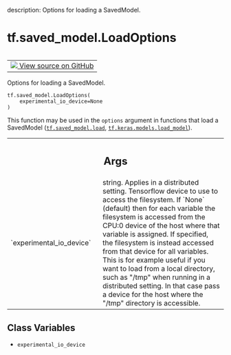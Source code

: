 description: Options for loading a SavedModel.

<div itemscope itemtype="http://developers.google.com/ReferenceObject">
<meta itemprop="name" content="tf.saved_model.LoadOptions" />
<meta itemprop="path" content="Stable" />
<meta itemprop="property" content="__init__"/>
<meta itemprop="property" content="experimental_io_device"/>
</div>

# tf.saved_model.LoadOptions

<!-- Insert buttons and diff -->

<table class="tfo-notebook-buttons tfo-api nocontent" align="left">
<td>
  <a target="_blank" href="https://github.com/tensorflow/tensorflow/blob/r2.3/tensorflow/python/saved_model/load_options.py#L25-L57">
    <img src="https://www.tensorflow.org/images/GitHub-Mark-32px.png" />
    View source on GitHub
  </a>
</td>
</table>



Options for loading a SavedModel.

<pre class="devsite-click-to-copy prettyprint lang-py tfo-signature-link">
<code>tf.saved_model.LoadOptions(
    experimental_io_device=None
)
</code></pre>



<!-- Placeholder for "Used in" -->

This function may be used in the `options` argument in functions that
load a SavedModel (<a href="../../tf/saved_model/load.md"><code>tf.saved_model.load</code></a>, <a href="../../tf/keras/models/load_model.md"><code>tf.keras.models.load_model</code></a>).

<!-- Tabular view -->
 <table class="responsive fixed orange">
<colgroup><col width="214px"><col></colgroup>
<tr><th colspan="2"><h2 class="add-link">Args</h2></th></tr>

<tr>
<td>
`experimental_io_device`
</td>
<td>
string. Applies in a distributed setting.
Tensorflow device to use to access the filesystem. If `None` (default)
then for each variable the filesystem is accessed from the CPU:0 device
of the host where that variable is assigned. If specified, the
filesystem is instead accessed from that device for all variables.
This is for example useful if you want to load from a local directory,
such as "/tmp" when running in a distributed setting. In that case
pass a device for the host where the "/tmp" directory is accessible.
</td>
</tr>
</table>



## Class Variables

* `experimental_io_device` <a id="experimental_io_device"></a>
